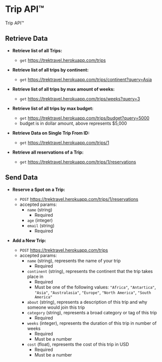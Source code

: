 # Trip API™

Trip API™



## Retrieve Data
  - **Retrieve list of all Trips:** 
     - `get` https://trektravel.herokuapp.com/trips
  - **Retrieve list of all trips by continent:**
     - `get` https://trektravel.herokuapp.com/trips/continent?query=Asia
  - **Retrieve list of all trips by max amount of weeks:**
       - `get` https://trektravel.herokuapp.com/trips/weeks?query=3
  - **Retrieve list of all trips by max budget:** 
       - `get` https://trektravel.herokuapp.com/trips/budget?query=5000
    - budget is in dollar amount, above represents $5,000


  - **Retrieve Data on Single Trip From ID:** 
       - `get` https://trektravel.herokuapp.com/trips/1

  - **Retrieve all reservations of a Trip:** 
       - `get` https://trektravel.herokuapp.com/trips/1/reservations



## Send Data
  - **Reserve a Spot on a Trip:**
    - `POST` https://trektravel.herokuapp.com/trips/1/reservations
    - accepted params:
      - `name` (string)
        - Required
      - `age` (integer)
      - `email` (string)
        - Required

  - **Add a New Trip:**
    - `POST` https://trektravel.herokuapp.com/trips
    - accepted params:
      - `name` (string), represents the name of your trip
        - Required
      - `continent` (string), represents the continent that the trip takes place in
        - Required
        - Must be one of the following values: `"Africa"`, `"Antartica"`, `"Asia"`, `"Australasia"`, `"Europe"`, `"North America"`, `"South America"`
      - `about` (string), represents a description of this trip and why someone would join this trip
      - `category` (string), represents a broad category or tag of this trip
        - Required
      - `weeks` (integer), represents the duration of this trip in number of weeks
        - Required
        - Must be a number
      - `cost` (float), represents the cost of this trip in USD
        - Required
        - Must be a number
